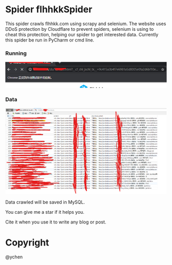 # Spider flhhkkSpider

This spider crawls flhhkk.com using scrapy and selenium. The website uses DDoS protection by Cloudflare to prevent spiders, selenium is using to cheat this protection, helping our spider to get interested data. Currently this spider be run in PyCharm or cmd line.

### Running
![running state](../images/flhhkkSpider_seleniumRunning.png)

### Data
![data state](../images/flhhkkSpider_data.png)

Data crawled will be saved in MySQL.

You can give me a star if it helps you.

Cite it when you use it to write any blog or post.

# Copyright

@ychen
